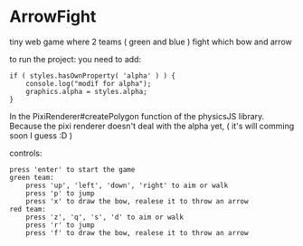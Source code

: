 ArrowFight
==========

tiny web game where 2 teams ( green and blue ) fight which bow and arrow

to run the project: 
you need to add:

	if ( styles.hasOwnProperty( 'alpha' ) ) {
        console.log("modif for alpha");
        graphics.alpha = styles.alpha;
    }

In the PixiRenderer#createPolygon function of the physicsJS library.
Because the pixi renderer doesn't deal with the alpha yet, ( it's will comming soon I guess :D )

controls:

	press 'enter' to start the game
	green team:
		press 'up', 'left', 'down', 'right' to aim or walk
		press 'p' to jump
		press 'x' to draw the bow, realese it to throw an arrow
	red team:
		press 'z', 'q', 's', 'd' to aim or walk
		press 'r' to jump
		press 'f' to draw the bow, realese it to throw an arrow
